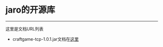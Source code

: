 # jaro的开源库
<hr>
<p>这里是文档URL列表</p>
<ul>
  <li>craftgame-tcp-1.0.1.jar文档在<a href="//javaherobrine.github.io/document/tcp" target="_blank">这里</li>
</ul>

